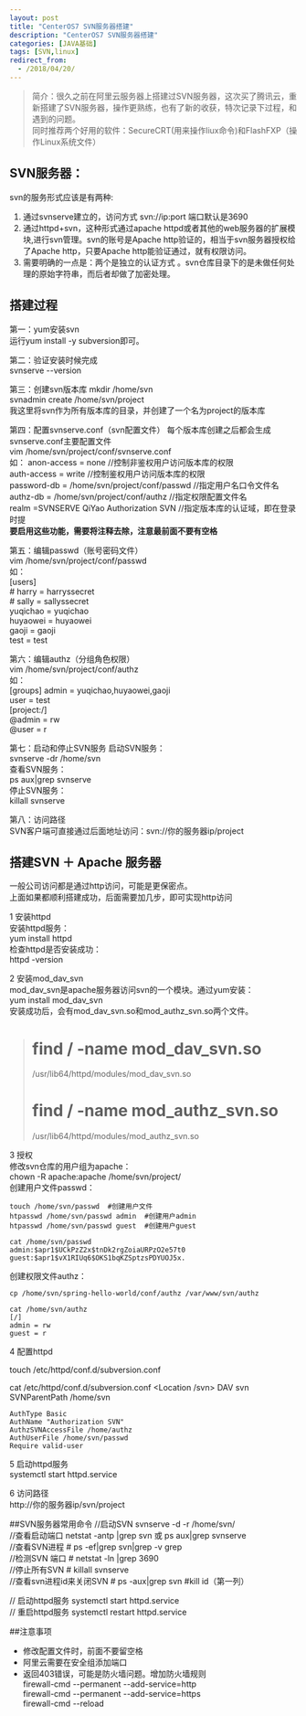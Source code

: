 ```yaml
---
layout: post
title: "CenterOS7 SVN服务器搭建"
description: "CenterOS7 SVN服务器搭建"
categories: [JAVA基础]
tags: [SVN,linux]
redirect_from:
  - /2018/04/20/
---
```

> 简介：很久之前在阿里云服务器上搭建过SVN服务器，这次买了腾讯云，重新搭建了SVN服务器，操作更熟练，也有了新的收获，特次记录下过程，和遇到的问题。  
> 同时推荐两个好用的软件：SecureCRT(用来操作liux命令)和FlashFXP（操作Linux系统文件）
> 

## SVN服务器：
svn的服务形式应该是有两种:

1. 通过svnserve建立的，访问方式 svn://ip:port 端口默认是3690
2. 通过httpd+svn，这种形式通过apache httpd或者其他的web服务器的扩展模块,进行svn管理。svn的账号是Apache http验证的，相当于svn服务器授权给了Apache http，只要Apache http能验证通过，就有权限访问。
3. 需要明确的一点是：两个是独立的认证方式 。svn仓库目录下的是未做任何处理的原始字符串，而后者却做了加密处理。

## 搭建过程
第一：yum安装svn  
运行yum install -y subversion即可。

第二：验证安装时候完成  
svnserve --version 

第三：创建svn版本库
mkdir /home/svn   
svnadmin create /home/svn/project  
我这里将svn作为所有版本库的目录，并创建了一个名为project的版本库 

第四：配置svnserve.conf（svn配置文件）
每个版本库创建之后都会生成svnserve.conf主要配置文件  
vim /home/svn/project/conf/svnserve.conf    
如： 
    anon-access = none    //控制非鉴权用户访问版本库的权限  
    auth-access = write   //控制鉴权用户访问版本库的权限  
    password-db = /home/svn/project/conf/passwd  //指定用户名口令文件名   
    authz-db = /home/svn/project/conf/authz   //指定权限配置文件名   
    realm =SVNSERVE QiYao Authorization SVN   //指定版本库的认证域，即在登录时提  
**要启用这些功能，需要将注释去除，注意最前面不要有空格**

第五：编辑passwd（账号密码文件）  
vim /home/svn/project/conf/passwd  
如：   
    [users]  
    # harry = harryssecret  
    # sally = sallyssecret  
    yuqichao = yuqichao  
    huyaowei = huyaowei  
    gaoji = gaoji  
    test = test  

第六：编辑authz（分组角色权限）  
vim /home/svn/project/conf/authz   
如：   
    [groups]
    admin = yuqichao,huyaowei,gaoji  
    user = test   
    [project:/]  
    @admin = rw   
    @user = r   
    
第七：启动和停止SVN服务
启动SVN服务：   
svnserve -dr /home/svn    
查看SVN服务：   
ps aux|grep svnserve   
停止SVN服务：   
killall svnserve

第八：访问路径   
SVN客户端可直接通过后面地址访问：svn://你的服务器ip/project   

## 搭建SVN ＋ Apache 服务器
一般公司访问都是通过http访问，可能是更保密点。  
上面如果都顺利搭建成功，后面需要加几步，即可实现http访问

1 安装httpd  
安装httpd服务：   
yum install httpd   
检查httpd是否安装成功：   
httpd -version

2 安装mod_dav_svn    
mod_dav_svn是apache服务器访问svn的一个模块。通过yum安装：    
yum install mod_dav_svn   
安装成功后，会有mod_dav_svn.so和mod_authz_svn.so两个文件。   
>  # find / -name mod_dav_svn.so   
> /usr/lib64/httpd/modules/mod_dav_svn.so   
>         
>  # find / -name mod_authz_svn.so   
>  /usr/lib64/httpd/modules/mod_authz_svn.so   

3 授权   
 修改svn仓库的用户组为apache：    
 chown -R apache:apache /home/svn/project/   
 创建用户文件passwd：    
  
    touch /home/svn/passwd  #创建用户文件   
    htpasswd /home/svn/passwd admin  #创建用户admin   
    htpasswd /home/svn/passwd guest  #创建用户guest   
    
    cat /home/svn/passwd 
    admin:$apr1$UCkPzZ2x$tnDk2rgZoiaURPzO2e57t0
    guest:$apr1$vX1RIUq6$OKS1bqKZSptzsPDYUOJ5x.   
 创建权限文件authz：   

    cp /home/svn/spring-hello-world/conf/authz /var/www/svn/authz
    
    cat /home/svn/authz 
    [/]
    admin = rw
    guest = r

4 配置httpd

touch /etc/httpd/conf.d/subversion.conf

cat /etc/httpd/conf.d/subversion.conf 
<Location /svn>
    DAV svn
    SVNParentPath /home/svn

    AuthType Basic
    AuthName "Authorization SVN"
    AuthzSVNAccessFile /home/authz
    AuthUserFile /home/svn/passwd
    Require valid-user
</Location>

5 启动httpd服务  
systemctl start httpd.service

6 访问路径   
http://你的服务器ip/svn/project

##SVN服务器常用命令
//启动SVN         svnserve -d -r /home/svn/   
//查看启动端口    netstat -antp |grep svn   或    ps aux|grep svnserve   
//查看SVN进程    # ps -ef|grep svn|grep -v grep   
//检测SVN 端口   # netstat -ln |grep 3690   
//停止所有SVN    # killall svnserve    
//查看svn进程id来关闭SVN  # ps -aux|grep svn     #kill  id（第一列）   


// 启动httpd服务     systemctl start httpd.service   
// 重启httpd服务     systemctl restart httpd.service     

##注意事项
- 修改配置文件时，前面不要留空格   
- 阿里云需要在安全组添加端口   
- 返回403错误，可能是防火墙问题。增加防火墙规则  
    firewall-cmd --permanent --add-service=http   
    firewall-cmd --permanent --add-service=https   
    firewall-cmd --reload  
